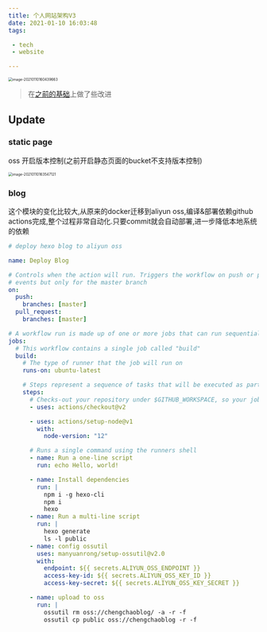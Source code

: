 ```yaml
---
title: 个人网站架构V3
date: 2021-01-10 16:03:48
tags:

 - tech
 - website

---
```


<img src="http://chengchaosite.oss-cn-hangzhou.aliyuncs.com/resource-container/blog/image-20210110160439663.png" alt="image-20210110160439663" style="zoom:50%;" />

> 在[之前的基础](https://blog.chengchao.name/2018/07/03/website-architecture/)上做了些改进

## Update

### static page

oss 开启版本控制(之前开启静态页面的bucket不支持版本控制)

<img src="http://chengchaosite.oss-cn-hangzhou.aliyuncs.com/resource-container/blog/image-20210110163547121.png" alt="image-20210110163547121" style="zoom:50%;" />

### blog

这个模块的变化比较大,从原来的docker迁移到aliyun oss,编译&部署依赖github actions完成,整个过程非常自动化.只要commit就会自动部署,进一步降低本地系统的依赖

```yaml
# deploy hexo blog to aliyun oss

name: Deploy Blog

# Controls when the action will run. Triggers the workflow on push or pull request
# events but only for the master branch
on:
  push:
    branches: [master]
  pull_request:
    branches: [master]

# A workflow run is made up of one or more jobs that can run sequentially or in parallel
jobs:
  # This workflow contains a single job called "build"
  build:
    # The type of runner that the job will run on
    runs-on: ubuntu-latest

    # Steps represent a sequence of tasks that will be executed as part of the job
    steps:
      # Checks-out your repository under $GITHUB_WORKSPACE, so your job can access it
      - uses: actions/checkout@v2

      - uses: actions/setup-node@v1
        with:
          node-version: "12"

      # Runs a single command using the runners shell
      - name: Run a one-line script
        run: echo Hello, world!

      - name: Install dependencies
        run: |
          npm i -g hexo-cli
          npm i
          hexo
      - name: Run a multi-line script
        run: |
          hexo generate
          ls -l public
      - name: config ossutil
        uses: manyuanrong/setup-ossutil@v2.0
        with:
          endpoint: ${{ secrets.ALIYUN_OSS_ENDPOINT }}
          access-key-id: ${{ secrets.ALIYUN_OSS_KEY_ID }}
          access-key-secret: ${{ secrets.ALIYUN_OSS_KEY_SECRET }}

      - name: upload to oss
        run: |
          ossutil rm oss://chengchaoblog/ -a -r -f
          ossutil cp public oss://chengchaoblog -r -f
```

